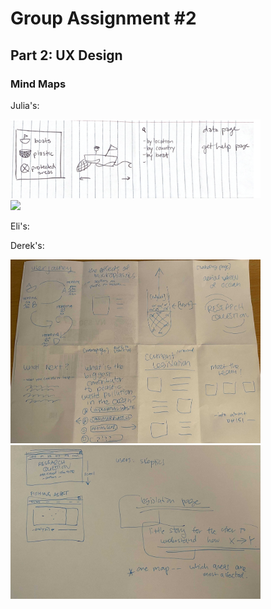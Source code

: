 # Group Assignment #2

## Part 2: UX Design

### Mind Maps

Julia's:

<p>
  <img src="/Group%20Assignments/%232/julia1.png" width="400" /> </br>
  <img src="/Group%20Assignments/%232/julia2.png" width="400" /> 
</p>

Eli's:

Derek's: 
<p>
  <img src="/Group%20Assignments/%232/derek1.jpg" width="400" /> </br>
  <img src="/Group%20Assignments/%232/derek2.jpg" width="400" /> 
</p>
